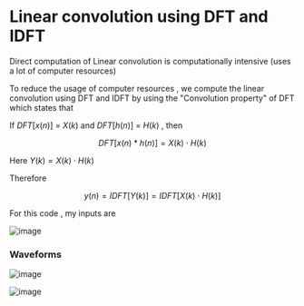 # Linear convolution using DFT and IDFT
Direct computation of Linear convolution is computationally intensive (uses a lot of computer resources)

To reduce the usage of computer resources , we compute the linear convolution using DFT and IDFT by using the "Convolution property" of DFT which states that 

If $DFT[ x(n) ]$ = $X(k)$ and $DFT[ h(n) ]$ = $H(k)$ , then 

$$DFT[x(n) * h(n)] = X(k) \cdot H(k)$$

Here $Y(k) = X(k) \cdot H(k)$

Therefore

$$y(n) = IDFT[Y(k)] = IDFT[X(k) \cdot H(k)]$$

For this code , my inputs are 

![image](https://github.com/user-attachments/assets/38e8ca58-02b0-4e25-9b3b-fc7eb7b30278)

### Waveforms 

![image](https://github.com/user-attachments/assets/083b61d1-9184-4670-b10f-4ed015b56c73)

![image](https://github.com/user-attachments/assets/e69b6748-7499-4424-a8fe-4f914fafad75)


